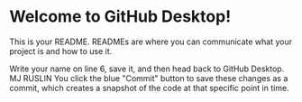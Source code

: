 # Welcome to GitHub Desktop!

This is your README. READMEs are where you can communicate what your project is and how to use it.

Write your name on line 6, save it, and then head back to GitHub Desktop.
MJ RUSLIN
You click the blue "Commit" button to save these changes as a commit, which creates a snapshot of the code at that specific point in time.